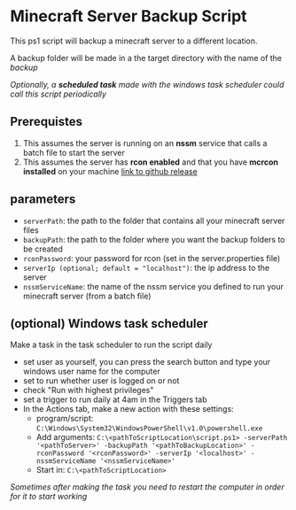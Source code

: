 # Minecraft Server Backup Script

This ps1 script will backup a minecraft server to a different location.

A backup folder will be made in a the target directory with the name of the *<currentDate>_backup_<serverDirName>*

*Optionally, a **scheduled task** made with the windows task scheduler could call this script periodically*

## Prerequistes

1. This assumes the server is running on an **nssm** service that calls a batch file to start the server
2. This assumes the server has **rcon enabled** and that you have **mcrcon installed** on your machine [link to github release](https://github.com/Tiiffi/mcrcon)

## parameters

- `serverPath`: the path to the folder that contains all your minecraft server files
- `backupPath`: the path to the folder where you want the backup folders to be created
- `rconPassword`: your password for rcon (set in the server.properties file)
- `serverIp (optional; default = "localhost")`: the ip address to the server
- `nssmServiceName`: the name of the nssm service you defined to run your minecraft server (from a batch file)

## (optional) Windows task scheduler

Make a task in the task scheduler to run the script daily

- set user as yourself, you can press the search button and type your windows user name for the computer
- set to run whether user is logged on or not
- check "Run with highest privileges"
- set a trigger to run daily at 4am in the Triggers tab
- In the Actions tab, make a new action with these settings:
    - program/script: `C:\Windows\System32\WindowsPowerShell\v1.0\powershell.exe`
    - Add arguments: `C:\<pathToScriptLocation\script.ps1> -serverPath '<pathToServer>' -backupPath '<pathToBackupLocation>' -rconPassword '<rconPassword>' -serverIp '<localhost>' -nssmServiceName '<nssmServiceName>'`
    - Start in: `C:\<pathToScriptLocation>`

*Sometimes after making the task you need to restart the computer in order for it to start working*